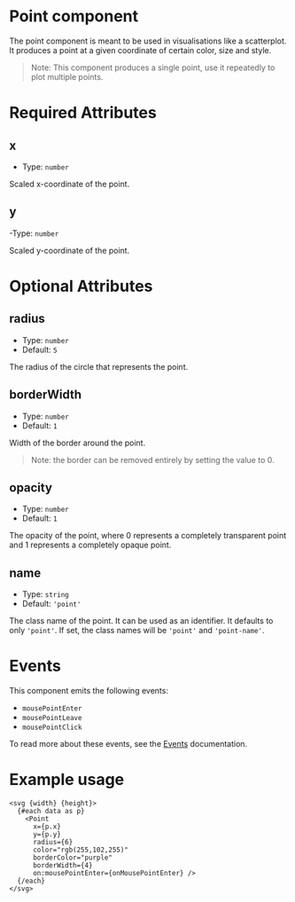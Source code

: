 # Point component

The point component is meant to be used in visualisations like a scatterplot. It produces a point at a given coordinate of certain color, size and style.

> Note: This component produces a single point, use it repeatedly to plot multiple points.

# Required Attributes

## x

- Type: `number`

Scaled x-coordinate of the point.

## y

-Type: `number`

Scaled y-coordinate of the point.

# Optional Attributes

## radius

- Type: `number`
- Default: `5`

The radius of the circle that represents the point.

## borderWidth

- Type: `number`
- Default: `1`

Width of the border around the point.

> Note: the border can be removed entirely by setting the value to 0.

## opacity

- Type: `number`
- Default: `1`

The opacity of the point, where 0 represents a completely transparent point and 1 represents a completely opaque point.

## name

- Type: `string`
- Default: `'point'`

The class name of the point. It can be used as an identifier. It defaults to only `'point'`. If set, the class names will be `'point'` and `'point-name'`.

# Events

This component emits the following events:

- `mousePointEnter`
- `mousePointLeave`
- `mousePointClick`

To read more about these events, see the [Events](../utils/events.md) documentation.

# Example usage

```svelte
<svg {width} {height}>
  {#each data as p}
    <Point
      x={p.x}
      y={p.y}
      radius={6}
      color="rgb(255,102,255)"
      borderColor="purple"
      borderWidth={4}
      on:mousePointEnter={onMousePointEnter} />
  {/each}
</svg>
```
